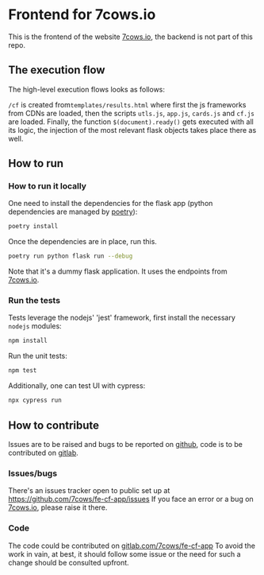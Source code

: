 # Frontend for 7cows.io

This is the frontend of the website [7cows.io](7cows.io), the backend is not part of this repo.

## The execution flow

The high-level execution flows looks as follows:

`/cf` is created from`templates/results.html` where first the js frameworks from CDNs are loaded, then the scripts `utls.js`, `app.js`, `cards.js` and `cf.js` are loaded.
Finally, the function `$(document).ready()` gets executed with all its logic, the injection of the most relevant flask objects takes place there as well.

## How to run

### How to run it locally

One need to install the dependencies for the flask app (python dependencies are managed by [poetry](https://python-poetry.org/docs/#installation)):
```bash
poetry install
```

Once the dependencies are in place, run this.
```bash
poetry run python flask run --debug
```

Note that it's a dummy flask application. It uses the endpoints from [7cows.io](7cows.io/cf).

### Run the tests

Tests leverage the nodejs' 'jest' framework, first install the necessary `nodejs` modules:

```bash
npm install
```

Run the unit tests:

```bash
npm test
```

Additionally, one can test UI with cypress:

```bash
npx cypress run
```

## How to contribute

Issues are to be raised and bugs to be reported on [github](https://github.com/7cows/fe-cf-app/issues), code is to be contributed on [gitlab](https://gitlab.com/7cows/fe-cf-app/issues). 

### Issues/bugs

There's an issues tracker open to public set up at https://github.com/7cows/fe-cf-app/issues
If you face an error or a bug on [7cows.io](https://7cows.io), please raise it there.

### Code

The code could be contributed on [gitlab.com/7cows/fe-cf-app](https://gitlab.com/7cows/fe-cf-app)
To avoid the work in vain, at best, it should follow some issue or the need for such a change should be consulted upfront.

